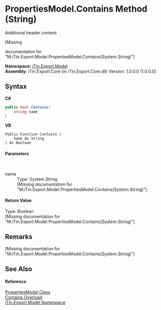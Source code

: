 # PropertiesModel.Contains Method (String)
Additional header content 

\[Missing <summary> documentation for "M:iTin.Export.Model.PropertiesModel.Contains(System.String)"\]

**Namespace:**&nbsp;<a href="N_iTin_Export_Model">iTin.Export.Model</a><br />**Assembly:**&nbsp;iTin.Export.Core (in iTin.Export.Core.dll) Version: 1.0.0.0 (1.0.0.0)

## Syntax

**C#**<br />
``` C#
public bool Contains(
	string name
)
```

**VB**<br />
``` VB
Public Function Contains ( 
	name As String
) As Boolean
```


#### Parameters
&nbsp;<dl><dt>name</dt><dd>Type: System.String<br />\[Missing <param name="name"/> documentation for "M:iTin.Export.Model.PropertiesModel.Contains(System.String)"\]</dd></dl>

#### Return Value
Type: Boolean<br />\[Missing <returns> documentation for "M:iTin.Export.Model.PropertiesModel.Contains(System.String)"\]

## Remarks
\[Missing <remarks> documentation for "M:iTin.Export.Model.PropertiesModel.Contains(System.String)"\]

## See Also


#### Reference
<a href="T_iTin_Export_Model_PropertiesModel">PropertiesModel Class</a><br /><a href="Overload_iTin_Export_Model_PropertiesModel_Contains">Contains Overload</a><br /><a href="N_iTin_Export_Model">iTin.Export.Model Namespace</a><br />